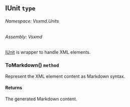 <a name='T-Vsxmd-Units-IUnit'></a>
## IUnit `type`

###### Namespace:  Vsxmd.Units

###### Assembly:  Vsxmd

[IUnit](/Vsxmd.Units/IUnit.md/#T-Vsxmd-Units-IUnit) is wrapper to handle XML elements.

<a name='M-Vsxmd-Units-IUnit-ToMarkdown'></a>
### ToMarkdown() `method`

Represent the XML element content as Markdown syntax.

#### Returns





The generated Markdown content.
